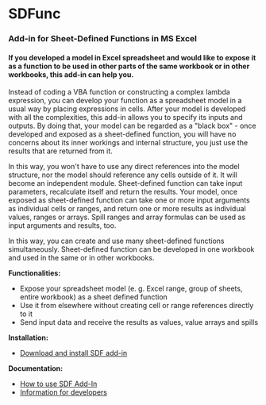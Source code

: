 # SDFunc

### Add-in for Sheet-Defined Functions in MS Excel

#### If you developed a model in Excel spreadsheet and would like to expose it as a function to be used in other parts of the same workbook or in other workbooks, this add-in can help you. 

Instead of coding a VBA function or constructing a complex lambda expression, you can develop your function as a spreadsheet model in a usual way by placing expressions in cells. After your model is developed with all the complexities, this add-in allows you to specify its inputs and outputs. By doing that, your model can be regarded as a "black box" - once developed and exposed as a sheet-defined function, you will have no concerns about its inner workings and internal structure, you just use the results that are returned from it. 

In this way, you won't have to use any direct references into the model structure, nor the model should reference any cells outside of it. It will become an independent module. Sheet-defined function can take input parameters, recalculate itself and return the results. Your model, once exposed as sheet-defined function can take one or more input arguments as individual cells or ranges, and return one or more results as individual values, ranges or arrays. Spill ranges and array formulas can be used as input arguments and results, too.

In this way, you can create and use many sheet-defined functions simultaneously. Sheet-defined function can be developed in one workbook and used in the same or in other workbooks. 

**Functionalities:**
* Expose your spreadsheet model (e. g. Excel range, group of sheets, entire workbook) as a sheet defined function
* Use it from elsewhere without creating cell or range references directly to it
* Send input data and receive the results as values, value arrays and spills

**Installation:**
* [Download and install SDF add-in](/docs/Install.md)

**Documentation:**
* [How to use SDF Add-In](/docs/Usage.md)
* [Information for developers](/docs/Developers.md)
